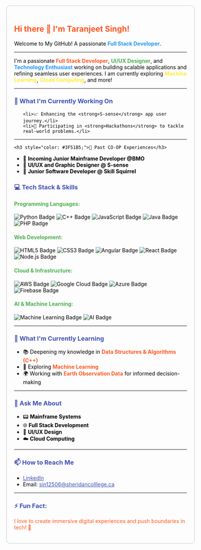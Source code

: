 <div style="background: rgba(255, 255, 255, 0.1); backdrop-filter: blur(10px); padding: 20px; border-radius: 10px; color: black; border: 1px solid rgba(0, 0, 0, 0.2);">
  <h2 style="color: #FF5722;">Hi there 👋 I'm Taranjeet Singh!</h2>

  <p>Welcome to My GitHub!  
  A passionate <strong style="color: #2196F3;">Full Stack Developer</strong>.</p>

  ---

  <p>I'm a passionate <strong style="color: #FF5722;">Full Stack Developer</strong>, <strong style="color: #4CAF50;">UI/UX Designer</strong>, and <strong style="color: #2196F3;">Technology Enthusiast</strong> working on building scalable applications and refining seamless user experiences. I am currently exploring <strong style="color: #FFEB3B;">Machine Learning</strong>, <strong style="color: #FFEB3B;">Cloud Computing</strong>, and more!</p>

  ---

  <h3 style="color: #3F51B5;">🔭 What I'm Currently Working On</h3>
  <ul>
    
    <li>📈 Enhancing the <strong>S-sense</strong> app user journey.</li>
    <li>🚀 Participating in <strong>Hackathons</strong> to tackle real-world problems.</li>
  </ul>

  ---
    <h3 style="color: #3F51B5;">🔭 Past CO-OP Experiences</h3>
  <ul>
    <li>🌟 <strong>Incoming Junior Mainframe Developer @BMO</strong> </li>
     <li>🌟 <strong>UI/UX and Graphic Designer @ S-sense</strong></li>
    <li>🌟 <strong>Junior Software Developer @ Skill Squirrel</strong></li>
  </ul>

  <h3 style="color: #3F51B5;">💻 Tech Stack & Skills</h3>

  <h4 style="color: #4CAF50;">Programming Languages:</h4>
  <div>
      <img src="https://img.shields.io/badge/Python-%2314354C.svg?style=for-the-badge&logo=python&logoColor=white" alt="Python Badge"/>
      <img src="https://img.shields.io/badge/C%2B%2B-%2300599C.svg?style=for-the-badge&logo=c%2B%2B&logoColor=white" alt="C++ Badge"/>
      <img src="https://img.shields.io/badge/JavaScript-%23F7DF1E.svg?style=for-the-badge&logo=javascript&logoColor=black" alt="JavaScript Badge"/>
      <img src="https://img.shields.io/badge/Java-%23ED8B00.svg?style=for-the-badge&logo=java&logoColor=white" alt="Java Badge"/>
      <img src="https://img.shields.io/badge/PHP-%23777BB4.svg?style=for-the-badge&logo=php&logoColor=white" alt="PHP Badge"/>
  </div>

  <h4 style="color: #4CAF50;">Web Development:</h4>
  <div>
      <img src="https://img.shields.io/badge/HTML5-%23E34F26.svg?style=for-the-badge&logo=html5&logoColor=white" alt="HTML5 Badge"/>
      <img src="https://img.shields.io/badge/CSS3-%231572B6.svg?style=for-the-badge&logo=css3&logoColor=white" alt="CSS3 Badge"/>
      <img src="https://img.shields.io/badge/Angular-%23DD0031.svg?style=for-the-badge&logo=angular&logoColor=white" alt="Angular Badge"/>
      <img src="https://img.shields.io/badge/React-%2320232a.svg?style=for-the-badge&logo=react&logoColor=%2361DAFB" alt="React Badge"/>
      <img src="https://img.shields.io/badge/Node.js-%23339933.svg?style=for-the-badge&logo=nodedotjs&logoColor=white" alt="Node.js Badge"/>
  </div>

  <h4 style="color: #4CAF50;">Cloud & Infrastructure:</h4>
  <div>
      <img src="https://img.shields.io/badge/AWS-%23FF9900.svg?style=for-the-badge&logo=amazon-aws&logoColor=white" alt="AWS Badge"/>
      <img src="https://img.shields.io/badge/Google%20Cloud-%234285F4.svg?style=for-the-badge&logo=google-cloud&logoColor=white" alt="Google Cloud Badge"/>
      <img src="https://img.shields.io/badge/Microsoft%20Azure-0089D6.svg?style=for-the-badge&logo=microsoft-azure&logoColor=white" alt="Azure Badge"/>
      <img src="https://img.shields.io/badge/Firebase-%23039BE5.svg?style=for-the-badge&logo=firebase&logoColor=white" alt="Firebase Badge"/>
  </div>

  <h4 style="color: #4CAF50;">AI & Machine Learning:</h4>
  <div>
      <img src="https://img.shields.io/badge/Machine%20Learning-%232C2D72.svg?style=for-the-badge" alt="Machine Learning Badge"/>
      <img src="https://img.shields.io/badge/Artificial%20Intelligence-%230077B5.svg?style=for-the-badge" alt="AI Badge"/>
  </div>

  ---

  <h3 style="color: #3F51B5;">🌱 What I'm Currently Learning</h3>
  <ul>
    <li>📚 Deepening my knowledge in <strong style="color: #FF5722;">Data Structures & Algorithms (C++)</strong></li>
    <li>🤖 Exploring <strong style="color: #FF5722;">Machine Learning</strong></li>
    <li>🌍 Working with <strong style="color: #FF5722;">Earth Observation Data</strong> for informed decision-making</li>
  </ul>

  ---

  <h3 style="color: #3F51B5;">💬 Ask Me About</h3>
  <ul>
    <li>📟 <strong>Mainframe Systems</strong></li>
    <li>🌐 <strong>Full Stack Development</strong></li>
    <li>🎨 <strong>UI/UX Design</strong></li>
    <li>☁️ <strong>Cloud Computing</strong></li>
  </ul>

  ---

  <h3 style="color: #3F51B5;">📫 How to Reach Me</h3>
  <ul>
    <li><a href="https://www.linkedin.com/in/taranjeetsinghtechexpert" style="color: #3F51B5;">LinkedIn</a></li>
    <li>Email: <a href="mailto:sin12506@sheridancolllege.ca" style="color: #3F51B5;">sin12506@sheridancolllege.ca</a></li>
  </ul>

  ---

  <h3 style="color: #3F51B5;">⚡ Fun Fact:</h3>
  <p style="color: #FF5722;">I love to create immersive digital experiences and push boundaries in tech! 🌟</p>
</div>
